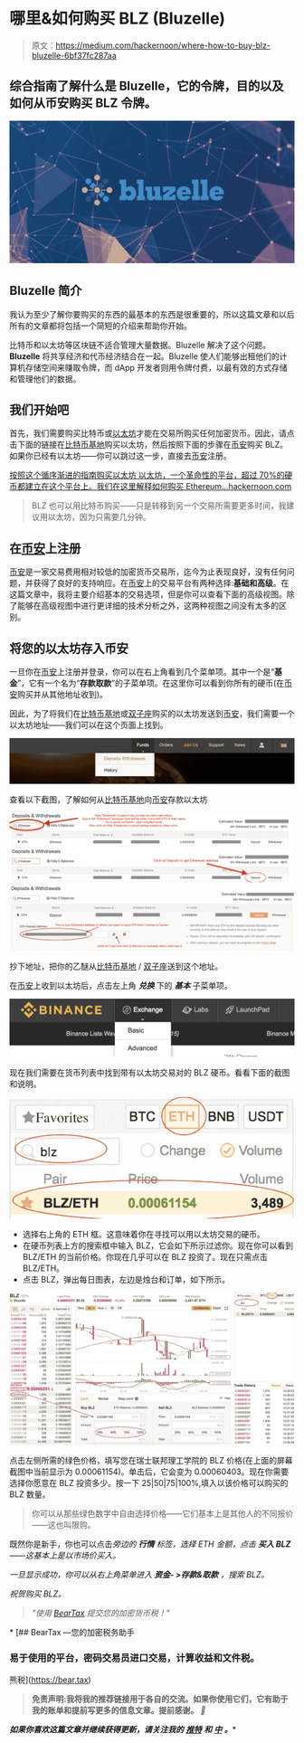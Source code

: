 # 哪里&如何购买 BLZ (Bluzelle)

> 原文：<https://medium.com/hackernoon/where-how-to-buy-blz-bluzelle-6bf37fc287aa>

## 综合指南了解什么是 Bluzelle，它的令牌，目的以及如何从币安购买 BLZ 令牌。

![](img/078784e847f224c64b74fd44b06d982b.png)

## Bluzelle 简介

我认为至少了解你要购买的东西的最基本的东西是很重要的，所以这篇文章和以后所有的文章都将包括一个简短的介绍来帮助你开始。

比特币和以太坊等区块链不适合管理大量数据。Bluzelle 解决了这个问题。 **Bluzelle** 将共享经济和代币经济结合在一起。Bluzelle 使人们能够出租他们的计算机存储空间来赚取令牌，而 dApp 开发者则用令牌付费，以最有效的方式存储和管理他们的数据。

## 我们开始吧

首先，我们需要购买比特币或[以太坊](https://hackernoon.com/a-beginners-guide-to-buying-ethereum-e11c73b5e5ed)才能在交易所购买任何加密货币。因此，请点击下面的链接在[比特币基地](https://www.coinbase.com/join/5940a7b706041a01971db0ec)购买以太坊，然后按照下面的步骤在[币安](https://www.binance.com/?ref=27693113)购买 BLZ。如果你已经有以太坊——你可以跳过这一步，直接去[币安](https://www.binance.com/?ref=27693113)注册。

[按照这个循序渐进的指南购买以太坊
以太坊，一个革命性的平台，超过 70%的硬币都建立在这个平台上。我们在这里解释如何购买 Ethereum…hackernoon.com](https://hackernoon.com/a-beginners-guide-to-buying-ethereum-e11c73b5e5ed)

> BLZ 也可以用比特币购买——只是转移到另一个交易所需要更多时间，我建议用以太坊，因为只需要几分钟。

## 在[币安](https://www.binance.com/?ref=27693113)上注册

[币安](https://www.binance.com/?ref=27693113)是一家交易费用相对较低的加密货币交易所，迄今为止表现良好，没有任何问题，并获得了良好的支持响应。在[币安](https://www.binance.com/?ref=27693113)上的交易平台有两种选择:**基础和高级**。在这篇文章中，我将主要介绍基本的交易选项，但是你可以查看下面的高级视图。除了能够在高级视图中进行更详细的技术分析之外，这两种视图之间没有太多的区别。

## 将您的以太坊存入币安

一旦你在[币安](https://www.binance.com/?ref=27693113)上注册并登录，你可以在右上角看到几个菜单项。其中一个是“**基金**”，它有一个名为“**存款取款**”的子菜单项。在这里你可以看到你所有的硬币(在[币安](https://www.binance.com/?ref=27693113)购买并从其他地址收到)。

因此，为了将我们在[比特币基地](https://www.coinbase.com/join/5940a7b706041a01971db0ec)或[双子座](https://gemini.com)购买的以太坊发送到[币安](https://www.binance.com/?ref=27693113)，我们需要一个以太坊地址——我们可以在这个页面上找到。

![](img/922fa6f42403a1a1b4a50f4436b1c587.png)

查看以下截图，了解如何从[比特币基地](https://www.coinbase.com/join/5940a7b706041a01971db0ec)向[币安](https://www.binance.com/?ref=27693113)存款以太坊

![](img/3db71872bf30370dec37f1256d1ec4dd.png)![](img/d145216bc25d292d6116b3ba178a4b76.png)![](img/dfc068d086a93628877506c52ad0c656.png)

抄下地址，把你的乙醚从[比特币基地](https://www.coinbase.com/join/5940a7b706041a01971db0ec) / [双子座](https://gemini.com)送到这个地址。

在[币安](https://www.binance.com/?ref=27693113)上收到以太坊后，点击左上角 ***兑换*** 下的 ***基本*** 子菜单项。

![](img/c42d59992c207af9fcbfd40c93fab948.png)

现在我们需要在货币列表中找到带有以太坊交易对的 BLZ 硬币。看看下面的截图和说明。

![](img/5cfb2b9e4b039fc7e7ce4f508f791a35.png)

*   选择右上角的 ETH 框。这意味着你在寻找可以用以太坊交易的硬币。
*   在硬币列表上方的搜索框中输入 BLZ，它会如下所示过滤你。现在你可以看到 BLZ/ETH 的当前价格。你现在几乎可以在 BLZ 投资了。现在只需点击 BLZ/ETH。
*   点击 BLZ，弹出每日图表，左边是烛台和订单，如下所示。

![](img/10f37c1a3bea09e9d12b2256a326d2e5.png)

点击左侧所需的绿色价格，填写您在瑞士联邦理工学院的 BLZ 价格(在上面的屏幕截图中当前显示为 0.00061154)。单击后，它会变为 0.00060403。现在你需要选择你愿意在 BLZ 投资多少。按一下 25|50|75|100%,填入以该价格可以购买的 BLZ 数量。

> 你可以从那些绿色数字中自由选择价格——它们基本上是其他人的不同报价——这也叫限购。

既然你是新手，你也可以点击*旁边的 ***行情*** 标签，选择 ETH 金额，点击 ***买入 BLZ***——这基本上是以市场价买入。*

*一旦显示成功，你可以从右上角菜单进入 ***资金- >存款&取款*** ，搜索 BLZ。*

*祝贺购买 BLZ。*

> *"使用 [BearTax](https://bear.tax) 提交您的加密货币税！"*

*[](https://bear.tax) [## BearTax —您的加密税务助手

### 易于使用的平台，密码交易员进口交易，计算收益和文件税。

熊税](https://bear.tax) 

> **免责声明:我将我的推荐链接用于各自的交流。如果你使用它们，它有助于我的账单和提前写更多的信息文章。提前感谢。** *🙏*

***如果你喜欢这篇文章并继续获得更新，请关注我的*** [***推特***](http://twitter.com/confusedcoin) ***和*** [***中***](/@deepthivazrala) ***。****